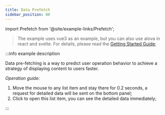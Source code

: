 ```yaml
---
title: Data Prefetch
sidebar_position: 80
---
```


import Prefetch from '@site/example-links/Prefetch';

> The example uses vue3 as an example, but you can also use alova in react and svelte. For details, please read the [Getting Started Guide](/get-started/overview);

<Prefetch></Prefetch>

:::info example description

Data pre-fetching is a way to predict user operation behavior to achieve a strategy of displaying content to users faster.

_Operation guide:_

1. Move the mouse to any list item and stay there for 0.2 seconds, a request for detailed data will be sent on the bottom panel;
2. Click to open this list item, you can see the detailed data immediately;

:::
